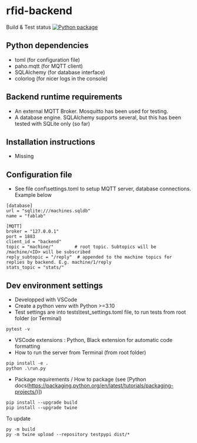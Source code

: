 # rfid-backend

Build & Test status [![Python package](https://github.com/fablab-bergamo/rfid-backend/actions/workflows/python-package.yml/badge.svg)](https://github.com/fablab-bergamo/rfid-backend/actions/workflows/python-package.yml)

## Python dependencies

* toml (for configuration file)
* paho.mqtt (for MQTT client)
* SQLAlchemy (for database interface)
* colorlog (for nicer logs in the console)

## Backend runtime requirements

* An external MQTT Broker. Mosquitto has been used for testing.
* A database engine. SQLAlchemy supports several, but this has been tested with SQLite only (so far)

## Installation instructions

* Missing

## Configuration file

* See file conf\settings.toml to setup MQTT server, database connections. Example below

```text
[database]
url = "sqlite:///machines.sqldb"
name = "fablab"

[MQTT]
broker = "127.0.0.1"
port = 1883
client_id = "backend"
topic = "machine/"        # root topic. Subtopics will be /machine/<ID> will be subscribed
reply_subtopic = "/reply"  # appended to the machine topics for replies by backend. E.g. machine/1/reply
stats_topic = "stats/"
```

## Dev environment settings

* Developped with VSCode
* Create a python venv with Python >=3.10
* Test settings are into tests\test_settings.toml file, to run tests from root folder (or Terminal)

```shell
pytest -v
```

* VSCode extensions : Python, Black extension for automatic code formatting
* How to run the server from Terminal (from root folder)

```shell
pip install -e . 
python .\run.py
```

* Package requirements / How to package (see [Python docs(https://packaging.python.org/en/latest/tutorials/packaging-projects/)])

```shell
pip install --upgrade build
pip install --upgrade twine
```

To update

```shell
py -m build
py -m twine upload --repository testpypi dist/*
```
